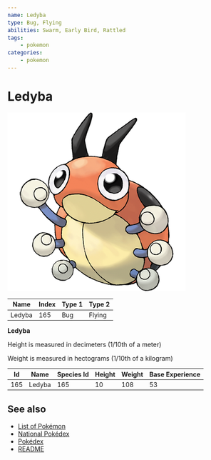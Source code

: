 ```yaml
---
name: Ledyba
type: Bug, Flying
abilities: Swarm, Early Bird, Rattled
tags:
    - pokemon
categories:
    - pokemon
---
```


# Ledyba


![Ledyba](images/165.png)

| **Name** | **Index** | **Type 1** | **Type 2** |
|----|----|----|----|
| Ledyba | 165 | Bug | Flying  |

**Ledyba** 


Height is measured in decimeters (1/10th of a meter)

Weight is measured in hectograms (1/10th of a kilogram)

| **Id** | **Name** | **Species Id** | **Height** | **Weight** | **Base Experience** |
|--------|----------|----------------|------------|------------|---------------------|
| 165 | Ledyba | 165 | 10 | 108 | 53 |


## See also

- [List of Pokémon](../pokemon.md)
- [National Pokédex](../national_pokedex.md)
- [Pokédex](../pokedex.md)
- [README](../README.md)
